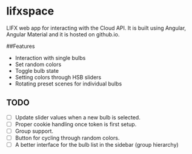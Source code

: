 # lifxspace
LIFX web app for interacting with the Cloud API. It is built using Angular, Angular Material and it is hosted on github.io.

##Features
- Interaction with single bulbs
- Set random colors
- Toggle bulb state
- Setting colors through HSB sliders
- Rotating preset scenes for individual bulbs

## TODO
- [ ] Update slider values when a new bulb is selected.
- [ ] Proper cookie handling once token is first setup.
- [ ] Group support.
- [ ] Button for cycling through random colors. 
- [ ] A better interface for the bulb list in the sidebar (group hierarchy)
